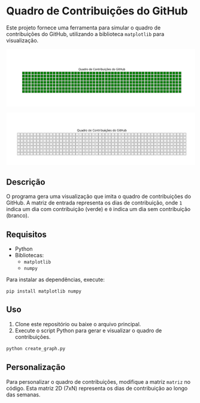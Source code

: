 # Quadro de Contribuições do GitHub

Este projeto fornece uma ferramenta para simular o quadro de contribuições do GitHub, utilizando a biblioteca `matplotlib` para visualização.

![Quadro de Contribuições do GitHub](graph.png)

![Quadro de Contribuições do GitHub (vazio)](empty_graph.png)

## Descrição

O programa gera uma visualização que imita o quadro de contribuições do GitHub. A matriz de entrada representa os dias de contribuição, onde `1` indica um dia com contribuição (verde) e `0` indica um dia sem contribuição (branco).

## Requisitos

- Python
- Bibliotecas:
  - `matplotlib`
  - `numpy`

Para instalar as dependências, execute:

```
pip install matplotlib numpy
```

## Uso

1. Clone este repositório ou baixe o arquivo principal.
2. Execute o script Python para gerar e visualizar o quadro de contribuições.

```bash
python create_graph.py
```

## Personalização

Para personalizar o quadro de contribuições, modifique a matriz `matriz` no código. Esta matriz 2D (7xN) representa os dias de contribuição ao longo das semanas.
